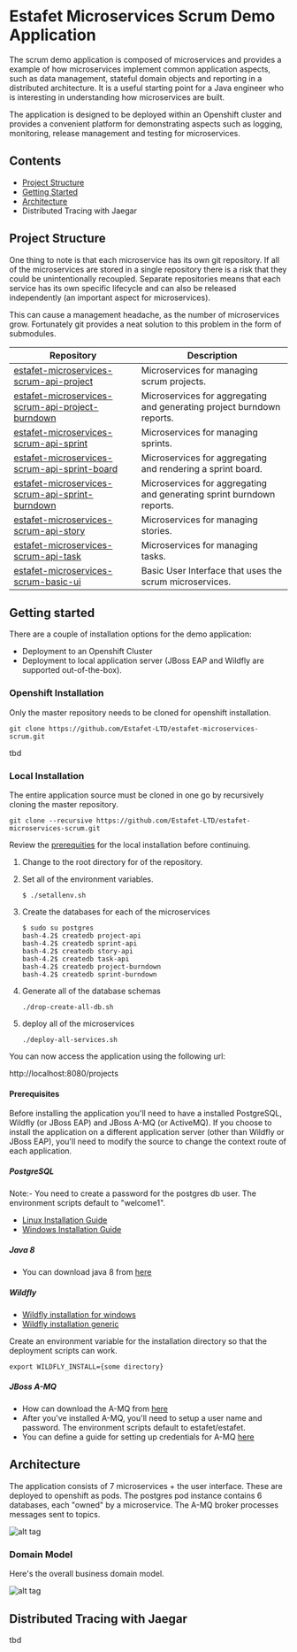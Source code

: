 # Estafet Microservices Scrum Demo Application
The scrum demo application is composed of microservices and provides a example of how microservices implement common application aspects, such as data management, stateful domain objects and reporting in a distributed architecture. It is a useful starting point for a Java engineer who is interesting in understanding how microservices are built.

The application is designed to be deployed within an Openshift cluster and provides a convenient platform for demonstrating aspects such as logging, monitoring, release management and testing for microservices.

## Contents

* [Project Structure](https://github.com/Estafet-LTD/estafet-microservices-scrum#project-structure)
* [Getting Started](https://github.com/Estafet-LTD/estafet-microservices-scrum#getting-started)
* [Architecture](https://github.com/Estafet-LTD/estafet-microservices-scrum#architecture)
* Distributed Tracing with Jaegar

## Project Structure
One thing to note is that each microservice has its own git repository. If all of the microservices are stored in a single repository there is a risk that they could be unintentionally recoupled. Separate repositories means that each service has its own specific lifecycle and can also be released independently (an important aspect for microservices). 

This can cause a management headache, as the number of microservices grow. Fortunately git provides a neat solution to this problem in the form of submodules. 

| Repository        | Description |
| ----------------- |-------------|
| [estafet-microservices-scrum-api-project](https://github.com/Estafet-LTD/estafet-microservices-scrum-api-project) | Microservices for managing scrum projects. |
| [estafet-microservices-scrum-api-project-burndown](https://github.com/Estafet-LTD/estafet-microservices-scrum-api-project-burndown) | Microservices for aggregating and generating project burndown reports. |
| [estafet-microservices-scrum-api-sprint](https://github.com/Estafet-LTD/estafet-microservices-scrum-api-sprint) | Microservices for managing sprints. |
| [estafet-microservices-scrum-api-sprint-board](https://github.com/Estafet-LTD/estafet-microservices-scrum-api-sprint-board) | Microservices for aggregating and rendering a sprint board. |
| [estafet-microservices-scrum-api-sprint-burndown](https://github.com/Estafet-LTD/estafet-microservices-scrum-api-sprint-burndown) | Microservices for aggregating and generating sprint burndown reports. |
| [estafet-microservices-scrum-api-story](https://github.com/Estafet-LTD/estafet-microservices-scrum-api-story) | Microservices for managing stories. |
| [estafet-microservices-scrum-api-task](https://github.com/Estafet-LTD/estafet-microservices-scrum-api-task) | Microservices for managing tasks. |
| [estafet-microservices-scrum-basic-ui](https://github.com/Estafet-LTD/estafet-microservices-scrum-basic-ui) | Basic User Interface that uses the scrum microservices. |
## Getting started
There are a couple of installation options for the demo application:

* Deployment to an Openshift Cluster
* Deployment to local application server (JBoss EAP and Wildfly are supported out-of-the-box).

### Openshift Installation
Only the master repository needs to be cloned for openshift installation.

```
git clone https://github.com/Estafet-LTD/estafet-microservices-scrum.git
```

tbd

### Local Installation
The entire application source must be cloned in one go by recursively cloning the master repository.

```
git clone --recursive https://github.com/Estafet-LTD/estafet-microservices-scrum.git
```

Review the [prerequities](https://github.com/Estafet-LTD/estafet-microservices-scrum#prerequisites) for the local installation before continuing.

1. Change to the root directory for of the repository.
2. Set all of the environment variables.
    
    ```
    $ ./setallenv.sh
    ```
    
3. Create the databases for each of the microservices 
    
    ```
    $ sudo su postgres
    bash-4.2$ createdb project-api
    bash-4.2$ createdb sprint-api
    bash-4.2$ createdb story-api
    bash-4.2$ createdb task-api
    bash-4.2$ createdb project-burndown
    bash-4.2$ createdb sprint-burndown
    ```
    
4. Generate all of the database schemas
    
    ```
    ./drop-create-all-db.sh
    ```
    
5. deploy all of the microservices

    ```
    ./deploy-all-services.sh
    ```
    
You can now access the application using the following url:

http://localhost:8080/projects

#### Prerequisites
Before installing the application you'll need to have a installed PostgreSQL, Wildfly (or JBoss EAP) and JBoss A-MQ (or ActiveMQ). If you choose to install the application on a different application server (other than Wildfly or JBoss EAP), you'll need to modify the source to change the context route of each application. 
##### PostgreSQL
Note:- You need to create a password for the postgres db user. The environment scripts default to "welcome1".

* [Linux Installation Guide](https://www.linode.com/docs/databases/postgresql/how-to-install-postgresql-relational-databases-on-centos-7)
* [Windows Installation Guide](https://labkey.org/Documentation/wiki-page.view?name=installPostgreSQLWindows)
##### Java 8

* You can download java 8 from [here](http://www.oracle.com/technetwork/java/javase/downloads/jdk8-downloads-2133151.html)

##### Wildfly
* [Wildfly installation for windows](http://wwu-pi.github.io/tutorials/lectures/eai/010_tutorial_jboss_setup.html)
* [Wildfly installation generic](https://docs.jboss.org/author/display/WFLY10/Getting+Started+Guide#GettingStartedGuide-Installation)

Create an environment variable for the installation directory so that the deployment scripts can work.

```
export WILDFLY_INSTALL={some directory}
```

##### JBoss A-MQ

* How can download the A-MQ from [here](https://developers.redhat.com/products/amq/download/)
* After you've installed A-MQ, you'll need to setup a user name and password. The environment scripts default to estafet/estafet.
* You can define a guide for setting up credentials for A-MQ [here](https://developers.redhat.com/products/amq/hello-world/)

## Architecture
The application consists of 7 microservices + the user interface. These are deployed to openshift as pods. The postgres pod instance contains 6 databases, each "owned" by a microservice. The A-MQ broker processes messages sent to topics.

![alt tag](https://github.com/Estafet-LTD/estafet-microservices-scrum/blob/master/PodComponents.png)

### Domain Model
Here's the overall business domain model.

![alt tag](https://github.com/Estafet-LTD/estafet-microservices-scrum/blob/master/UnboundedDomainModel.png)

## Distributed Tracing with Jaegar

tbd








